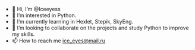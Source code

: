 - 👋 Hi, I’m @Iceeyess
- 👀 I’m interested in Python.
- 🌱 I’m currently learning in Hexlet, Stepik, SkyEng. 
- 💞️ I’m looking to collaborate on the projects and study Python to improve my skills. 
- 📫 How to reach me ice_eyes@mail.ru

<!---
Iceeyess/Iceeyess is a ✨ special ✨ repository because its `README.md` (this file) appears on your GitHub profile.
You can click the Preview link to take a look at your changes.
--->
